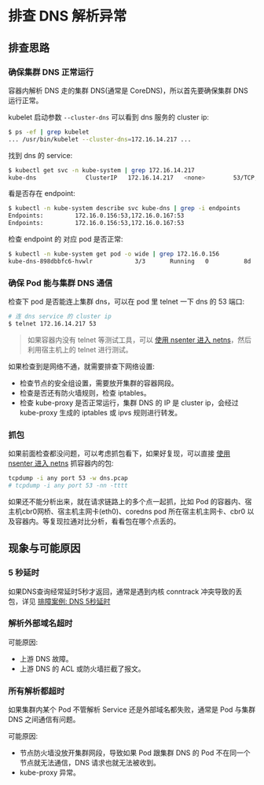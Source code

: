 # 排查 DNS 解析异常

## 排查思路

### 确保集群 DNS 正常运行

容器内解析 DNS 走的集群 DNS(通常是 CoreDNS)，所以首先要确保集群 DNS 运行正常。

kubelet 启动参数 `--cluster-dns` 可以看到 dns 服务的 cluster ip:

```bash
$ ps -ef | grep kubelet
... /usr/bin/kubelet --cluster-dns=172.16.14.217 ...
```

找到 dns 的 service:

```bash
$ kubectl get svc -n kube-system | grep 172.16.14.217
kube-dns              ClusterIP   172.16.14.217   <none>        53/TCP,53/UDP              47d
```

看是否存在 endpoint:

```bash
$ kubectl -n kube-system describe svc kube-dns | grep -i endpoints
Endpoints:         172.16.0.156:53,172.16.0.167:53
Endpoints:         172.16.0.156:53,172.16.0.167:53
```

检查 endpoint 的 对应 pod 是否正常:

```bash
$ kubectl -n kube-system get pod -o wide | grep 172.16.0.156
kube-dns-898dbbfc6-hvwlr            3/3       Running   0          8d        172.16.0.156   10.0.0.3
```

### 确保 Pod 能与集群 DNS 通信

检查下 pod 是否能连上集群 dns，可以在 pod 里 telnet 一下 dns 的 53 端口:

```bash
# 连 dns service 的 cluster ip
$ telnet 172.16.14.217 53
```

> 如果容器内没有 telnet 等测试工具，可以 [使用 nsenter 进入 netns](../skill/enter-netns-with-nsenter)，然后利用宿主机上的 telnet 进行测试。

如果检查到是网络不通，就需要排查下网络设置:

* 检查节点的安全组设置，需要放开集群的容器网段。
* 检查是否还有防火墙规则，检查 iptables。
* 检查 kube-proxy 是否正常运行，集群 DNS 的 IP 是 cluster ip，会经过 kube-proxy 生成的 iptables 或 ipvs 规则进行转发。

### 抓包

如果前面检查都没问题，可以考虑抓包看下，如果好复现，可以直接  [使用 nsenter 进入 netns](../skill/enter-netns-with-nsenter) 抓容器内的包:

```bash
tcpdump -i any port 53 -w dns.pcap
# tcpdump -i any port 53 -nn -tttt
```

如果还不能分析出来，就在请求链路上的多个点一起抓，比如 Pod 的容器内、宿主机cbr0网桥、宿主机主网卡(eth0)、coredns pod 所在宿主机主网卡、cbr0 以及容器内。等复现拉通对比分析，看看包在哪个点丢的。

## 现象与可能原因

### 5 秒延时

如果DNS查询经常延时5秒才返回，通常是遇到内核 conntrack 冲突导致的丢包，详见 [排障案例: DNS 5秒延时](../../troubleshooting-cases/network/dns-lookup-5s-delay)

### 解析外部域名超时

可能原因:

* 上游 DNS 故障。
* 上游 DNS 的 ACL 或防火墙拦截了报文。

### 所有解析都超时

如果集群内某个 Pod 不管解析 Service 还是外部域名都失败，通常是 Pod 与集群 DNS 之间通信有问题。

可能原因:

* 节点防火墙没放开集群网段，导致如果 Pod 跟集群 DNS 的 Pod 不在同一个节点就无法通信，DNS 请求也就无法被收到。
* kube-proxy 异常。
